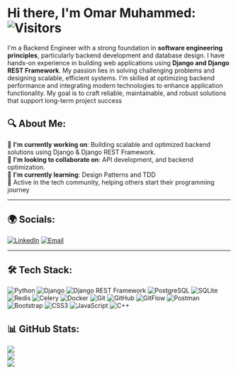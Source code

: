 # Hi there, I'm Omar Muhammed: ![Visitors](https://visitor-badge.glitch.me/badge?page_id=OmarMuhammmed.OmarMuhammmed)

I'm a Backend Engineer with a strong foundation in **software engineering principles**, particularly backend development and database design. I have hands-on experience in building web applications using **Django and Django REST Framework**. My passion lies in solving challenging problems and designing scalable, efficient systems. I'm skilled at optimizing backend performance and integrating modern technologies to enhance application functionality. My goal is to craft reliable, maintainable, and robust solutions that support long-term project success

## 🔍 About Me:

🔭 **I'm currently working on**: Building scalable and optimized backend solutions using Django & Django REST Framework.  
👯 **I'm looking to collaborate on**: API development, and backend optimization.  
🌱 **I'm currently learning**: Design Patterns and TDD  
🎯 Active in the tech community, helping others start their programming journey



---

## 🌍 Socials:

[![LinkedIn](https://img.shields.io/badge/LinkedIn-%230077B5.svg?logo=linkedin&logoColor=white)](https://linkedin.com/in/omar-muhammed-9a7428285) [![Email](https://img.shields.io/badge/Email-D14836?logo=gmail&logoColor=white)](mailto:omarmhd.swe@gmail.com)

---

## 🛠 Tech Stack:

![Python](https://img.shields.io/badge/python-3670A0?style=for-the-badge&logo=python&logoColor=ffdd54) ![Django](https://img.shields.io/badge/django-%23092E20.svg?style=for-the-badge&logo=django&logoColor=white) ![Django REST Framework](https://img.shields.io/badge/DRF-red?style=for-the-badge&logo=django&logoColor=white) ![PostgreSQL](https://img.shields.io/badge/postgres-%23316192.svg?style=for-the-badge&logo=postgresql&logoColor=white) ![SQLite](https://img.shields.io/badge/sqlite-%2307405e.svg?style=for-the-badge&logo=sqlite&logoColor=white) ![Redis](https://img.shields.io/badge/redis-%23DD0031.svg?style=for-the-badge&logo=redis&logoColor=white) ![Celery](https://img.shields.io/badge/celery-%233772a3.svg?style=for-the-badge&logo=celery&logoColor=white) ![Docker](https://img.shields.io/badge/docker-%230db7ed.svg?style=for-the-badge&logo=docker&logoColor=white) ![Git](https://img.shields.io/badge/git-%23F05033.svg?style=for-the-badge&logo=git&logoColor=white) ![GitHub](https://img.shields.io/badge/github-%23121011.svg?style=for-the-badge&logo=github&logoColor=white) ![GitFlow](https://img.shields.io/badge/gitflow-%231c1c1c.svg?style=for-the-badge&logo=git&logoColor=white) ![Postman](https://img.shields.io/badge/postman-%23FF6C37.svg?style=for-the-badge&logo=postman&logoColor=white) ![Bootstrap](https://img.shields.io/badge/bootstrap-%238511FA.svg?style=for-the-badge&logo=bootstrap&logoColor=white) ![CSS3](https://img.shields.io/badge/css3-%231572B6.svg?style=for-the-badge&logo=css3&logoColor=white) ![JavaScript](https://img.shields.io/badge/javascript-%23323330.svg?style=for-the-badge&logo=javascript&logoColor=%23F7DF1E) ![C++](https://img.shields.io/badge/c++-%2300599C.svg?style=for-the-badge&logo=c%2B%2B&logoColor=white)

## 📊 GitHub Stats:

![](https://github-readme-stats.vercel.app/api?username=OmarMuhammmed&theme=dark&hide_border=false&include_all_commits=false&count_private=false)  
![](https://nirzak-streak-stats.vercel.app/?user=OmarMuhammmed&theme=dark&hide_border=false)  
![](https://github-readme-stats.vercel.app/api/top-langs/?username=OmarMuhammmed&theme=dark&hide_border=false&include_all_commits=false&count_private=false&layout=compact)

